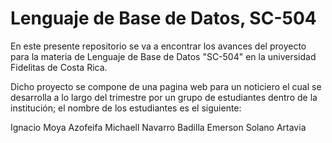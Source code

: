 # Lenguaje de Base de Datos, SC-504

En este presente repositorio se va a encontrar los avances del proyecto para la materia de Lenguaje de Base de Datos "SC-504" en la universidad Fidelitas de Costa Rica.

Dicho proyecto se compone de una pagina web para un noticiero el cual se desarrolla a lo largo del trimestre por un grupo de estudiantes dentro de la institución; el nombre de los estudiantes es el siguiente:

Ignacio Moya Azofeifa 
Michaell Navarro Badilla
Emerson Solano Artavia
